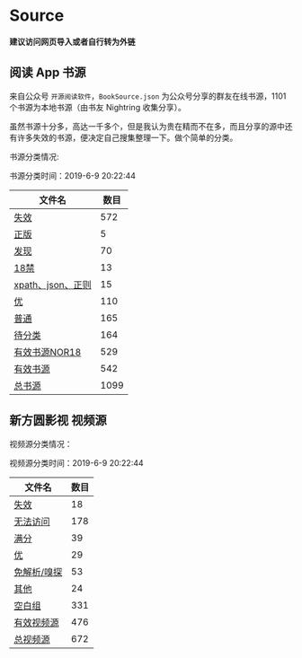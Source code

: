 # Source

**建议访问网页导入或者自行转为外链**

## 阅读 App 书源

来自公众号 `开源阅读软件`，`BookSource.json` 为公众号分享的群友在线书源，1101个书源为本地书源（由书友 Nightring 收集分享）。

虽然书源十分多，高达一千多个，但是我认为贵在精而不在多，而且分享的源中还有许多失效的书源，便决定自己搜集整理一下。做个简单的分类。

书源分类情况:

书源分类时间：2019-6-9 20:22:44

| 文件名                                         | 数目 |
| ---------------------------------------------- | ---- |
| [失效](/yuedu/invalid.json)                    | 572  |
| [正版](/yuedu/genuine.json)                    | 5    |
| [发现](/yuedu/discover.json)                   | 70   |
| [18禁](/yuedu/R18.json)                        | 13   |
| [xpath、json、正则](/yuedu/special.json)       | 15   |
| [优](/yuedu/highQuality.json)                  | 110  |
| [普通](/yuedu/general.json)                    | 165  |
| [待分类](/yuedu/others.json)                   | 164  |
| [有效书源NOR18](/yuedu/fullNOR18.json)         | 529  |
| [有效书源](/yuedu/full.json)                   | 542  |
| [总书源](/yuedu/fullSourceIncludeInvalid.json) | 1099 |

## 新方圆影视 视频源

视频源分类情况：

视频源分类时间：2019-6-9 20:22:44

| 文件名                                  | 数目 |
| --------------------------------------- | ---- |
| [失效](/fangyuan/invalid.json)          | 18   |
| [无法访问](/fangyuan/inaccessible.json) | 178  |
| [满分](/fangyuan/fullScore.json)        | 39   |
| [优](/fangyuan/highQuality.json)        | 29   |
| [免解析/嗅探](/fangyuan/notDetect.json) | 53   |
| [其他](/fangyuan/others.json)           | 24   |
| [空白组](/fangyuan/emptyGroup.json)     | 331  |
| [有效视频源](/fangyuan/emptyGroup.json) | 476  |
| [总视频源](/fangyuan/fullSource.json)   | 672  |
